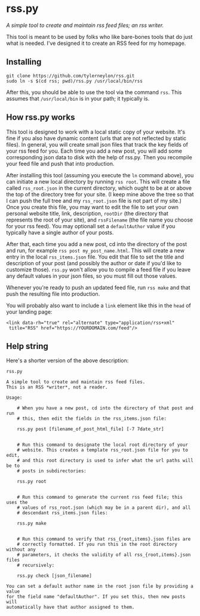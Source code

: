 # rss.py

*A simple tool to create and maintain rss feed files; an rss writer.*

This tool is meant to be used by folks who like bare-bones tools that do just
what is needed. I've designed it to create an RSS feed for my homepage.

## Installing

    git clone https://github.com/tylerneylon/rss.git
    sudo ln -s $(cd rss; pwd)/rss.py /usr/local/bin/rss

After this, you should be able to use the tool via the command `rss`.
This assumes that `/usr/local/bin` is in your path; it typically is.

## How rss.py works

This tool is designed to work with a local static copy of your website. It's
fine if you also have dynamic content (urls that are not reflected by static
files). In general, you will create small json files that track the key fields
of your rss feed for you. Each time you add a new post, you will add some
corresponding json data to disk with the help of rss.py. Then you recompile your
feed file and push that into production.

After installing this tool (assuming you execute the `ln` command above), you
can initiate a new local directory by running `rss root`. This will create a
file called `rss_root.json` in the current directory, which ought to be at or
above the top of the directory tree for your site. (I keep mine above the tree
so that I can push the full tree and my `rss_root.json` file is not part of my
site.) Once you create this file, you may want to edit the file to set your own
personal website title, link, description, `rootDir` (the directory that
represents the root of your site), and `rssFilename` (the file name you choose
for your rss feed). You may optionall set a `defaultAuthor` value if you
typically have a single author of your posts.

After that, each time you add a new post, cd into the directory of the post and
run, for example `rss post my_post_name.html`. This will create a new entry in
the local `rss_items.json` file. You edit that file to set the title and
description of your post (and possibly the author or date if you'd like to
customize those). `rss.py` won't allow you to compile a feed file if you leave
any default values in your json files, so you must fill out those values.

Whenever you're ready to push an updated feed file, run `rss make` and that push
the resulting file into production.

You will probably also want to include a `link` element like this in the `head`
of your landing page:

    <link data-rh="true" rel="alternate" type="application/rss+xml"
     title="RSS" href="https://YOURDOMAIN.com/feed"/>

## Help string

Here's a shorter version of the above description:


    rss.py

    A simple tool to create and maintain rss feed files.
    This is an RSS *writer*, not a reader.

    Usage:

        # When you have a new post, cd into the directory of that post and run
        # this, then edit the fields in the rss_items.json file:

        rss.py post [filename_of_post_html_file] [-7 7date_str]


        # Run this command to designate the local root directory of your
        # website. This creates a template rss_root.json file for you to edit,
        # and this root directory is used to infer what the url paths will be to
        # posts in subdirectories:

        rss.py root


        # Run this command to generate the current rss feed file; this uses the
        # values of rss_root.json (which may be in a parent dir), and all
        # descendant rss_items.json files:

        rss.py make


        # Run this command to verify that rss_{root,items}.json files are
        # correctly formatted. If you run this in the root directory without any
        # parameters, it checks the validity of all rss_{root,items}.json files
        # recursively:

        rss.py check [json_filename]

    You can set a default author name in the root json file by providing a value
    for the field name "defaultAuthor". If you set this, then new posts will
    automatically have that author assigned to them.
